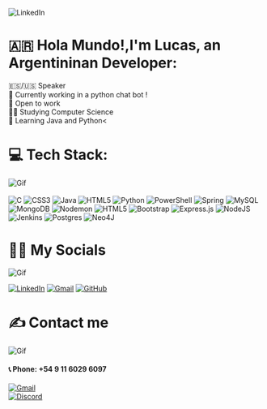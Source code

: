 ![LinkedIn](https://media.licdn.com/dms/image/v2/D4E16AQEq7NdRUbMadg/profile-displaybackgroundimage-shrink_350_1400/profile-displaybackgroundimage-shrink_350_1400/0/1693519456392?e=1747267200&v=beta&t=KF8sqPB-CTZlZHLd6Rt3JCV8TeXsfam5Ioar-QRkWBs)

# 🇦🇷 Hola Mundo!,I'm Lucas, an Argentininan Developer:
🇪🇸/🇺🇸 Speaker<br>🤖 Currently working in a python chat bot !<br>🔭 Open to work<br>🧑‍🎓 Studying Computer Science<br>🌱 Learning Java and Python<


# 💻 Tech Stack:
![Gif](https://media1.tenor.com/m/aJ5XyNuxjwsAAAAd/makoto-tsukumo-fumiya-sugiura.gif)
<br><br>
![C](https://img.shields.io/badge/c-%2300599C.svg?style=for-the-badge&logo=c&logoColor=white) ![CSS3](https://img.shields.io/badge/css3-%231572B6.svg?style=for-the-badge&logo=css3&logoColor=white) ![Java](https://img.shields.io/badge/java-%23ED8B00.svg?style=for-the-badge&logo=openjdk&logoColor=white) ![HTML5](https://img.shields.io/badge/html5-%23E34F26.svg?style=for-the-badge&logo=html5&logoColor=white) ![Python](https://img.shields.io/badge/python-3670A0?style=for-the-badge&logo=python&logoColor=ffdd54) ![PowerShell](https://img.shields.io/badge/PowerShell-%235391FE.svg?style=for-the-badge&logo=powershell&logoColor=white) ![Spring](https://img.shields.io/badge/spring-%236DB33F.svg?style=for-the-badge&logo=spring&logoColor=white) ![MySQL](https://img.shields.io/badge/mysql-4479A1.svg?style=for-the-badge&logo=mysql&logoColor=white) ![MongoDB](https://img.shields.io/badge/MongoDB-%234ea94b.svg?style=for-the-badge&logo=mongodb&logoColor=white) ![Nodemon](https://img.shields.io/badge/NODEMON-%23323330.svg?style=for-the-badge&logo=nodemon&logoColor=%BBDEAD) ![HTML5](https://img.shields.io/badge/html5-%23E34F26.svg?style=for-the-badge&logo=html5&logoColor=white) ![Bootstrap](https://img.shields.io/badge/bootstrap-%238511FA.svg?style=for-the-badge&logo=bootstrap&logoColor=white) ![Express.js](https://img.shields.io/badge/express.js-%23404d59.svg?style=for-the-badge&logo=express&logoColor=%2361DAFB) ![NodeJS](https://img.shields.io/badge/node.js-6DA55F?style=for-the-badge&logo=node.js&logoColor=white) ![Jenkins](https://img.shields.io/badge/jenkins-%232C5263.svg?style=for-the-badge&logo=jenkins&logoColor=white) ![Postgres](https://img.shields.io/badge/postgres-%23316192.svg?style=for-the-badge&logo=postgresql&logoColor=white) ![Neo4J](https://img.shields.io/badge/Neo4j-008CC1?style=for-the-badge&logo=neo4j&logoColor=white)


# 👩‍👦 My Socials
![Gif](https://media1.tenor.com/m/28UxSbYeTl8AAAAd/typing-kiryu.gif)

[![LinkedIn](https://img.shields.io/badge/LinkedIn-0077B5?style=for-the-badge&logo=linkedin&logoColor=white)](https://www.linkedin.com/in/lucas-ramos-8a37ab28a/) [![Gmail](https://img.shields.io/badge/Gmail-D14836?style=for-the-badge&logo=gmail&logoColor=white)](mailto:lucas.uriel16@hotmail.com) [![GitHub](https://img.shields.io/badge/GitHub-100000?style=for-the-badge&logo=github&logoColor=white)](https://github.com/Chochi1250)

# ✍️ Contact me

![Gif]((https://media1.tenor.com/m/Ph908ooqG2kAAAAd/call-a-friend-phone-a-friend.gif))

#### 📞 Phone: +54 9 11 6029 6097<br>  
[![Gmail](https://img.shields.io/badge/Gmail-D14836?style=for-the-badge&logo=gmail&logoColor=white)](mailto:lucas.uriel16@hotmail.com)  
[![Discord](https://img.shields.io/badge/Discord-7289DA?style=for-the-badge&logo=discord&logoColor=white)](https://discord.com/users/your-discord-id)
